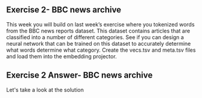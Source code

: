 ## Exercise 2- BBC news archive

This week you will build on last week’s exercise where you tokenized words from the BBC news reports dataset. This dataset contains articles that are classified into a number of different categories. See if you can design a neural network that can be trained on this dataset to accurately determine what words determine what category. Create the vecs.tsv and meta.tsv files and load them into the embedding projector.

## Exercise 2 Answer- BBC news archive
Let's take a look at the solution
